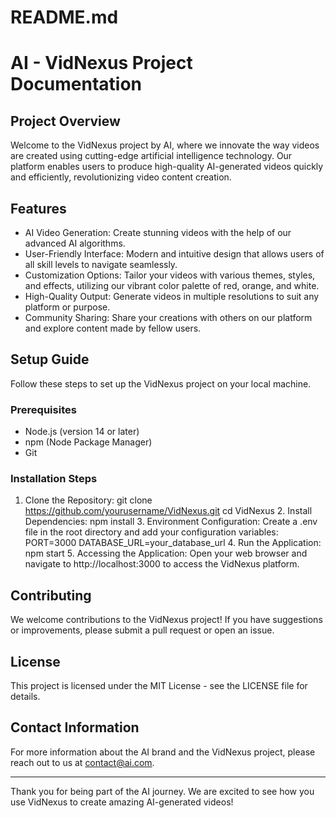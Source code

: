 # README.md

# AI - VidNexus Project Documentation

## Project Overview

Welcome to the VidNexus project by AI, where we innovate the way videos are created using cutting-edge artificial intelligence technology. Our platform enables users to produce high-quality AI-generated videos quickly and efficiently, revolutionizing video content creation.

## Features

- AI Video Generation: Create stunning videos with the help of our advanced AI algorithms.
- User-Friendly Interface: Modern and intuitive design that allows users of all skill levels to navigate seamlessly.
- Customization Options: Tailor your videos with various themes, styles, and effects, utilizing our vibrant color palette of red, orange, and white.
- High-Quality Output: Generate videos in multiple resolutions to suit any platform or purpose.
- Community Sharing: Share your creations with others on our platform and explore content made by fellow users.

## Setup Guide

Follow these steps to set up the VidNexus project on your local machine.

### Prerequisites

- Node.js (version 14 or later)
- npm (Node Package Manager)
- Git

### Installation Steps

1. Clone the Repository:
   git clone https://github.com/yourusername/VidNexus.git
   cd VidNexus
   2. Install Dependencies:
   npm install
   3. Environment Configuration:
   Create a .env file in the root directory and add your configuration variables:
   PORT=3000
   DATABASE_URL=your_database_url
   4. Run the Application:
   npm start
   5. Accessing the Application:
   Open your web browser and navigate to http://localhost:3000 to access the VidNexus platform.

## Contributing

We welcome contributions to the VidNexus project! If you have suggestions or improvements, please submit a pull request or open an issue.

## License

This project is licensed under the MIT License - see the LICENSE file for details.

## Contact Information

For more information about the AI brand and the VidNexus project, please reach out to us at contact@ai.com.

---

Thank you for being part of the AI journey. We are excited to see how you use VidNexus to create amazing AI-generated videos!